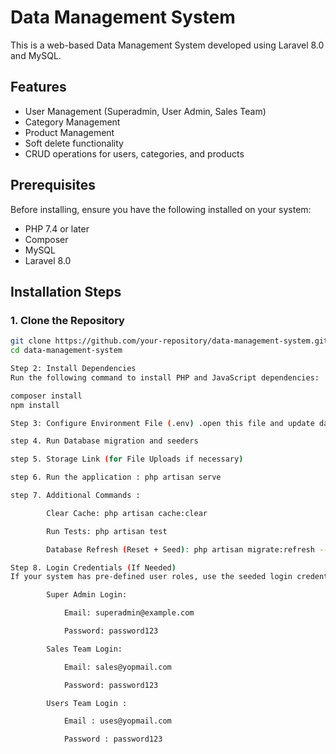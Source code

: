 # Data Management System

This is a web-based Data Management System developed using Laravel 8.0 and MySQL.

## Features
- User Management (Superadmin, User Admin, Sales Team)
- Category Management
- Product Management
- Soft delete functionality
- CRUD operations for users, categories, and products

## Prerequisites
Before installing, ensure you have the following installed on your system:
- PHP 7.4 or later
- Composer
- MySQL
- Laravel 8.0

## Installation Steps

### 1. Clone the Repository
```sh
git clone https://github.com/your-repository/data-management-system.git
cd data-management-system

Step 2: Install Dependencies
Run the following command to install PHP and JavaScript dependencies:

composer install
npm install

Step 3: Configure Environment File (.env) .open this file and update database and email credentials.

step 4. Run Database migration and seeders

step 5. Storage Link (for File Uploads if necessary)

step 6. Run the application : php artisan serve

step 7. Additional Commands :

        Clear Cache: php artisan cache:clear

        Run Tests: php artisan test

        Database Refresh (Reset + Seed): php artisan migrate:refresh --seed

Step 8. Login Credentials (If Needed)
If your system has pre-defined user roles, use the seeded login credentials:

        Super Admin Login:

            Email: superadmin@example.com

            Password: password123

        Sales Team Login:

            Email: sales@yopmail.com

            Password: password123

        Users Team Login :

            Email : uses@yopmail.com

            Password : password123